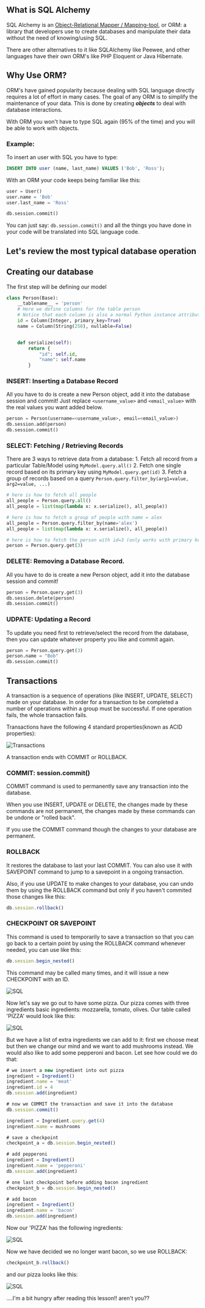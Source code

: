 ## What is SQL Alchemy

SQL Alchemy is an [Object-Relational Mapper / Mapping-tool](https://en.wikipedia.org/wiki/Object-relational_mapping), or ORM: a library that developers use to create databases and manipulate their data without the need of knowing/using SQL.

There are other alternatives to it like SQLAlchemy like Peewee, and other languages have their own ORM's like PHP Eloquent or Java Hibernate.

## Why Use ORM?

ORM's have gained popularity because dealing with SQL language directly requires a lot of effort in many cases. The goal of any ORM is to simplify the maintenance of your data. This is done by creating ***objects*** to deal with database interactions.

With ORM you won't have to type SQL again (95% of the time) and you will be able to work with objects.

### Example:

To insert an user with SQL you have to type:

```sql
INSERT INTO user (name, last_name) VALUES ('Bob', 'Ross');
```

With an ORM your code keeps being familiar like this:

```py
user = User()
user.name = 'Bob'
user.last_name = 'Ross'

db.session.commit()
```
You can just say: `db.session.commit()` and all the things you have done in your code will be translated into SQL language code.

## Let's review the most typical database operation

## Creating our database


The first step will be defining our model

```py
class Person(Base):
    __tablename__ = 'person'
    # Here we define columns for the table person
    # Notice that each column is also a normal Python instance attribute.
    id = Column(Integer, primary_key=True)
    name = Column(String(250), nullable=False)


    def serialize(self):
        return {
            "id": self.id,
            "name": self.name
        }
  ```

### INSERT: Inserting a Database Record

All you have to do is create a new Person object, add it into the database session and commit!
Just replace `<username_value>` and `<email_value>` with the real values you want added below.

```py
person = Person(username=<username_value>, email=<email_value>)
db.session.add(person)
db.session.commit()
```

### SELECT: Fetching / Retrieving Records

There are 3 ways to retrieve data from a database:
    1. Fetch all record from a particular Table/Model using `MyModel.query.all()`
    2. Fetch one single record based on its primary key using `MyModel.query.get(id)`
    3. Fetch a group of records based on a query `Person.query.filter_by(arg1=value, arg2=value, ...)`

```py
# here is how to fetch all people
all_people = Person.query.all()
all_people = list(map(lambda x: x.serialize(), all_people))

# here is how to fetch a group of people with name = alex
all_people = Person.query.filter_by(name='alex')
all_people = list(map(lambda x: x.serialize(), all_people))

# here is how to fetch the person with id=3 (only works with primary keys)
person = Person.query.get(3)
```

### DELETE: Removing a Database Record.

All you have to do is create a new Person object, add it into the database session and commit!

```py
person = Person.query.get(3)
db.session.delete(person)
db.session.commit()
```

### UDPATE: Updating a Record

To update you need first to retrieve/select the record from the database, then you can update whatever property you like and commit again.

```py
person = Person.query.get(3)
person.name = "Bob"
db.session.commit()
```
## Transactions

A transaction is a sequence of operations (like INSERT, UPDATE, SELECT) made on your database. In order for a transaction to be completed a number of operations within a group must be successful. If one operation fails, the whole transaction fails.


Transactions have the following 4 standard properties(known as ACID properties):

![Transactions](../../assets/images/tran-1.png)

A transaction ends with COMMIT or ROLLBACK. 

### COMMIT: session.commit() 

COMMIT command is used to permanently save any transaction into the database.

When you use INSERT, UPDATE or DELETE, the changes made by these commands are not permanent, the changes made by these commands can be undone or "rolled back". 

If you use the COMMIT command though the changes to your database are permanent.

### ROLLBACK

It restores the database to last your last COMMIT. You can also use it with SAVEPOINT command to jump to a savepoint in a ongoing transaction.

Also, if you use UPDATE to make changes to your database, you can undo them by using the ROLLBACK command but only if you haven't commited those changes like this:


```jsx
db.session.rollback()
```
### CHECKPOINT OR SAVEPOINT

This command is used to temporarily to save a transaction so that you can go back to a certain point by using the ROLLBACK command whenever needed, you can use like this:
```jsx
db.session.begin_nested()
```
This command may be called many times, and it will issue a new CHECKPOINT with an ID.

![SQL](../../assets/images/sql-1.png)

Now let's say we go out to have some pizza. Our pizza comes with three ingredients basic ingredients:
mozzarella, tomato, olives. Our table called 'PIZZA' would look like this: 

![SQL](../../assets/images/sql-2.png)

But we have a list of extra ingredients we can add to it: first we choose meat but then we change our mind and we want to add mushrooms instead. We would also like to add some pepperoni and bacon. Let see how could we do that:

```jsx
# we insert a new ingredient into out pizza
ingredient = Ingredient()
ingredient.name = 'meat'
ingredient.id = 4
db.session.add(ingredient)

# now we COMMIT the transaction and save it into the database
db.session.commit()

ingredient = Ingredient.query.get(4)
ingredient.name = mushrooms

# save a checkpoint
checkpoint_a = db.session.begin_nested()

# add pepperoni
ingredient = Ingredient()
ingredient.name = 'pepperoni'
db.session.add(ingredient)

# one last checkpoint before adding bacon ingredient
checkpoint_b = db.session.begin_nested()

# add bacon
ingredient = Ingredient()
ingredient.name = 'bacon'
db.session.add(ingredient)
```

Now our 'PIZZA' has the following ingredients:

![SQL](../../assets/images/sql-3.png)

Now we have decided we no longer want bacon, so we use ROLLBACK:

```jsx
checkpoint_b.rollback()
```
and our pizza looks like this:

![SQL](../../assets/images/sql-4.png)

....I'm a bit hungry after reading this lesson!! aren't you??

